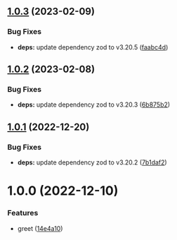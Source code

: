 ## [1.0.3](https://github.com/makotot/renovate-automerge-playground/compare/v1.0.2...v1.0.3) (2023-02-09)


### Bug Fixes

* **deps:** update dependency zod to v3.20.5 ([faabc4d](https://github.com/makotot/renovate-automerge-playground/commit/faabc4d69e30fbbd262462658d58f6e77e91ecff))

## [1.0.2](https://github.com/makotot/renovate-automerge-playground/compare/v1.0.1...v1.0.2) (2023-02-08)


### Bug Fixes

* **deps:** update dependency zod to v3.20.3 ([6b875b2](https://github.com/makotot/renovate-automerge-playground/commit/6b875b220b6d47e7c76ed84049c350fee7e63914))

## [1.0.1](https://github.com/makotot/renovate-automerge-playground/compare/v1.0.0...v1.0.1) (2022-12-20)


### Bug Fixes

* **deps:** update dependency zod to v3.20.2 ([7b1daf2](https://github.com/makotot/renovate-automerge-playground/commit/7b1daf2a7b6c47390acc9409220cb3b697810aff))

# 1.0.0 (2022-12-10)


### Features

* greet ([14e4a10](https://github.com/makotot/renovate-automerge-playground/commit/14e4a104266c2913ed4e90b03e58f5ad60cb7d08))
